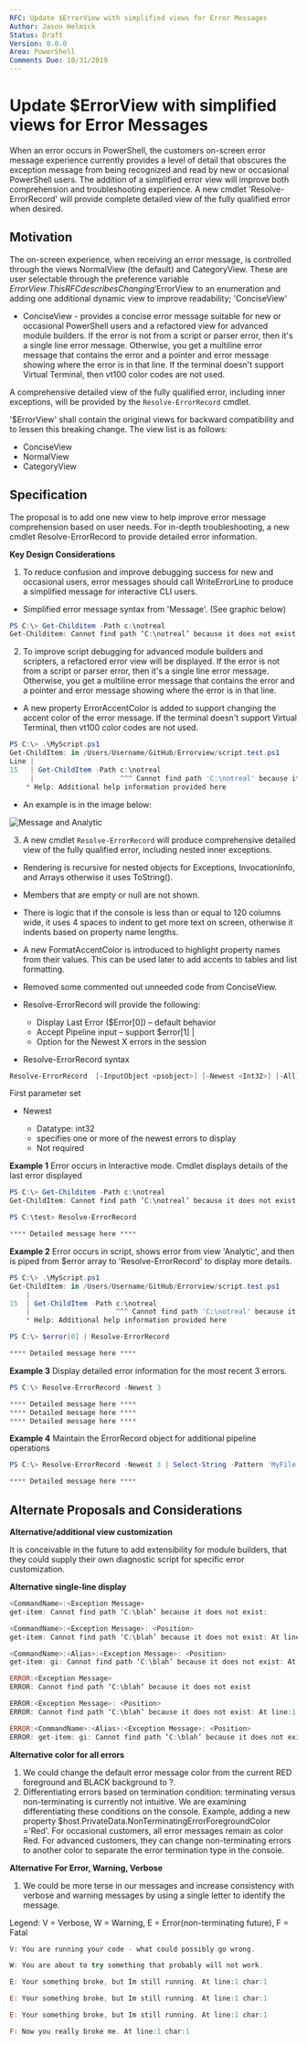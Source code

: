 ```yaml
---
RFC: Update $ErrorView with simplified views for Error Messages
Author: Jason Helmick
Status: Draft
Version: 0.0.0
Area: PowerShell
Comments Due: 10/31/2019
---
```


# Update $ErrorView with simplified views for Error Messages

When an error occurs in PowerShell, the customers on-screen error message experience currently
provides a level of detail that obscures the exception message from being recognized and read by
new or occasional PowerShell users. The addition of a simplified error view will improve both
comprehension and troubleshooting experience. A new cmdlet 'Resolve-ErrorRecord' will provide
complete detailed view of the fully qualified error when desired.

## Motivation

The on-screen experience, when receiving an error message,
is controlled through the views NormalView (the default) and CategoryView. These are user selectable
through the preference variable $ErrorView.
This RFC describes Changing '$ErrorView to an enumeration and adding one additional dynamic view
to improve readability; 'ConciseView'

- ConciseView - provides a concise error message suitable for new or occasional PowerShell users
and a refactored view for advanced module builders. If the error is not from a script or parser
error, then it's a single line error message. Otherwise, you get a multiline error message that
contains the error and a pointer and error message showing where the error is in that line.
If the terminal doesn't support Virtual Terminal, then vt100 color codes are not used.

A comprehensive detailed view of the fully qualified error, including inner exceptions,
will be provided by the `Resolve-ErrorRecord` cmdlet.

'$ErrorView' shall contain the original views for backward compatibility and to
lessen this breaking change. The view list is as follows:

- ConciseView
- NormalView
- CategoryView

## Specification

The proposal is to add one new view to help improve error message comprehension
based on user needs. For in-depth troubleshooting, a new cmdlet
Resolve-ErrorRecord to provide detailed error information.

__Key Design Considerations__

1. To reduce confusion and improve debugging success for new and occasional users,
error messages should call WriteErrorLine to produce a simplified message for interactive CLI users.

- Simplified error message syntax from 'Message'. (See graphic below)

```powershell
PS C:\> Get-Childitem -Path c:\notreal
Get-Childitem: Cannot find path ‘C:\notreal’ because it does not exist
```

2. To improve script debugging for advanced module builders and scripters,
a refactored error view will be displayed. If the error is not from a script or parser
error, then it's a single line error message. Otherwise, you get a multiline error message that
contains the error and a pointer and error message showing where the error is in that line.

- A new property ErrorAccentColor is added to support changing the accent color of the error message.
If the terminal doesn't support Virtual Terminal, then vt100 color codes are not used.

```powershell
PS C:\> .\MyScript.ps1
Get-ChildItem: in /Users/Username/GitHub/Errorview/script.test.ps1
Line |
15   | Get-ChildItem -Path c:\notreal
     |                     ^^^ Cannot find path 'C:\notreal' because it does not exist.
    * Help: Additional help information provided here
```

- An example is in the image below:

![Message and Analytic](.\RFC00XX-Update-Error-View.png)

3. A new cmdlet `Resolve-ErrorRecord` will produce comprehensive detailed
view of the fully qualified error, including nested inner exceptions.

- Rendering is recursive for nested objects for Exceptions, InvocationInfo,
and Arrays otherwise it uses ToString().
- Members that are empty or null are not shown.
- There is logic that if the console is less than or equal to 120 columns wide,
it uses 4 spaces to indent to get more text on screen, otherwise it indents based
on property name lengths.
- A new FormatAccentColor is introduced to highlight property names from their values. This can be used later to add accents to tables and list formatting.
- Removed some commented out unneeded code from ConciseView.

- Resolve-ErrorRecord will provide the following:

    + Display Last Error ($Error[0]) – default behavior
    + Accept Pipeline input – support $error[1] |
    + Option for the Newest X errors in the session

- Resolve-ErrorRecord syntax

```powershell
Resolve-ErrorRecord  [-InputObject <psobject>] [-Newest <Int32>] [-All] [<CommonParameters>]
```

First parameter set

- Newest

    + Datatype: int32
    + specifies one or more of the newest errors to display
    + Not required

__Example 1__
Error occurs in Interactive mode. Cmdlet displays details of the last error displayed

```powershell
PS C:\> Get-Childitem -Path c:\notreal
Get-ChildItem: Cannot find path ‘C:\notreal’ because it does not exist

PS C:\test> Resolve-ErrorRecord

**** Detailed message here ****
```

__Example 2__
Error occurs in script, shows error from view 'Analytic', and then is piped
from $error array to 'Resolve-ErrorRecord' to display more details.

```powershell
PS C:\> .\MyScript.ps1
Get-ChildItem: in /Users/Username/GitHub/Errorview/script.test.ps1
    |
15  | Get-ChildItem -Path c:\notreal
    |                     ^^^ Cannot find path 'C:\notreal' because it does not exist.
    * Help: Additional help information provided here

PS C:\> $error[0] | Resolve-ErrorRecord

**** Detailed message here ****
```

__Example 3__
Display detailed error information for the most recent 3 errors.

```powershell
PS C:\> Resolve-ErrorRecord -Newest 3

**** Detailed message here ****
**** Detailed message here ****
**** Detailed message here ****
```

__Example 4__
Maintain the ErrorRecord object for additional pipeline operations

```PowerShell
PS C:\> Resolve-ErrorRecord -Newest 3 | Select-String -Pattern 'MyFile.txt'

**** Detailed message here ****
```

## Alternate Proposals and Considerations

__Alternative/additional view customization__

It is conceivable in the future to add extensibility for module builders,
that they could supply their own diagnostic script for specific error customization.

__Alternative single-line display__

```powershell
<CommandName>:<Exception Message>
get-item: Cannot find path ‘C:\blah’ because it does not exist:

<CommandName>:<Exception Message>: <Position>
get-item: Cannot find path ‘C:\blah’ because it does not exist: At line:1 char:1

<CommandName>:<Alias>:<Exception Message>: <Position>
get-item: gi: Cannot find path ‘C:\blah’ because it does not exist: At line:1 char:1

ERROR:<Exception Message>
ERROR: Cannot find path ‘C:\blah’ because it does not exist

ERROR:<Exception Message>: <Position>
ERROR: Cannot find path ‘C:\blah’ because it does not exist: At line:1 char:1

ERROR:<CommandName>:<Alias>:<Exception Message>: <Position>
ERROR: get-item: gi: Cannot find path ‘C:\blah’ because it does not exist: At line:1 char:1
```

__Alternative color for all errors__

1. We could change the default error message color from the current RED foreground and BLACK background to ?.
2. Differentiating errors based on termination condition: terminating versus non-terminating
is currently not intuitive. We are examining differentiating these conditions on the console.
Example, adding a new property $host.PrivateData.NonTerminatingErrorForegroundColor ='Red'.
For occasional customers, all error messages remain as color Red. For advanced customers,
they can change non-terminating errors to another color to separate the error
termination type in the console.

__Alternative For Error, Warning, Verbose__

1. We could be more terse in our messages and increase consistency with verbose
and warning messages by using a single letter to identify the message.

Legend: V = Verbose, W = Warning, E = Error(non-terminating future), F = Fatal

```powershell
V: You are running your code - what could possibly go wrong.

W: You are about to try something that probably will not work.

E: Your something broke, but Im still running. At line:1 char:1

E: Your something broke, but Im still running. At line:1 char:1

E: Your something broke, but Im still running. At line:1 char:1

F: Now you really broke me. At line:1 char:1

```
